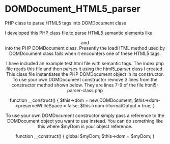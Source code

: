 # DOMDocument_HTML5_parser
PHP class to parse HTML5 tags into DOMDocument class

I developed this PHP class file  to parse HTML5 semantic elements like <header> and <section> into the PHP DOMDocument class. Presently the loadHTML method used by DOMDocument class fails when it encounters one of these HTML5 tags.

I have included an example test.html file with semantic tags. The index.php file reads this file and then parses it using the  html5_parser class I created. This class file instantiates the PHP DOMDocument object in its constructor. To use your own DOMDocument constructor remove 3 lines from the constructor method shown below. They are lines 7-9 of the file  html5-parser-class.php

  function __construct() {
    $this->dom = new DOMDocument;
    $this->dom->preserveWhiteSpace = false;
    $this->dom->formatOutput = true;
  }

To use your own DOMDocument constructor simply pass a reference to the DOMDocument object you want to use instead. You can do something like this where $myDom is your object reference.  
  
  function __construct() {
    global $myDom;
    $this->dom = $myDom;
  }
